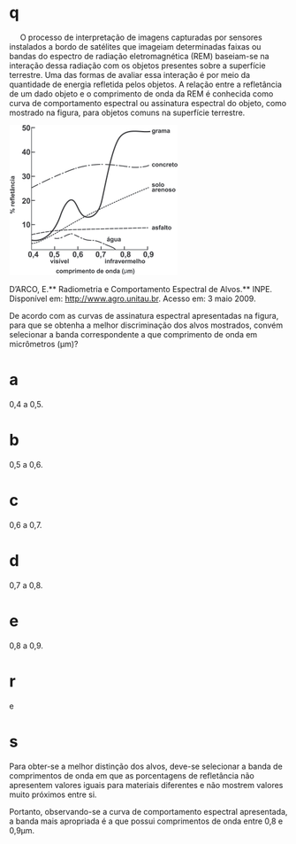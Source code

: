 # q
     O processo de interpretação de imagens capturadas por sensores instalados a bordo de satélites que imageiam determinadas faixas ou bandas do espectro de radiação eletromagnética (REM) baseiam-se na interação dessa radiação com os objetos presentes sobre a superfície terrestre. Uma das formas de avaliar essa interação é por meio da quantidade de energia refletida pelos objetos. A relação entre a refletância de um dado objeto e o comprimento de onda da REM é conhecida como curva de comportamento espectral ou assinatura espectral do objeto, como mostrado na figura, para objetos comuns na superfície terrestre.

![](665f284c-3acf-a2ec-1475-02cfe32db25c.png)

D’ARCO, E.** Radiometria e Comportamento Espectral de Alvos.** INPE.\
Disponível em: http://www.agro.unitau.br. Acesso em: 3 maio 2009.

De acordo com as curvas de assinatura espectral apresentadas na figura, para que se obtenha a melhor discriminação dos alvos mostrados, convém selecionar a banda correspondente a que comprimento de onda em micrômetros (μm)?

# a
0,4 a 0,5.

# b
0,5 a 0,6.

# c
0,6 a 0,7.

# d
0,7 a 0,8.

# e
0,8 a 0,9.

# r
e

# s
Para obter-se a melhor distinção dos alvos, deve-se selecionar a banda de comprimentos de onda em que as porcentagens de refletância não apresentem valores iguais para materiais diferentes e não mostrem valores muito próximos entre si.

Portanto, observando-se a curva de comportamento espectral apresentada, a banda mais apropriada é a que possui comprimentos de onda entre 0,8 e 0,9μm.
